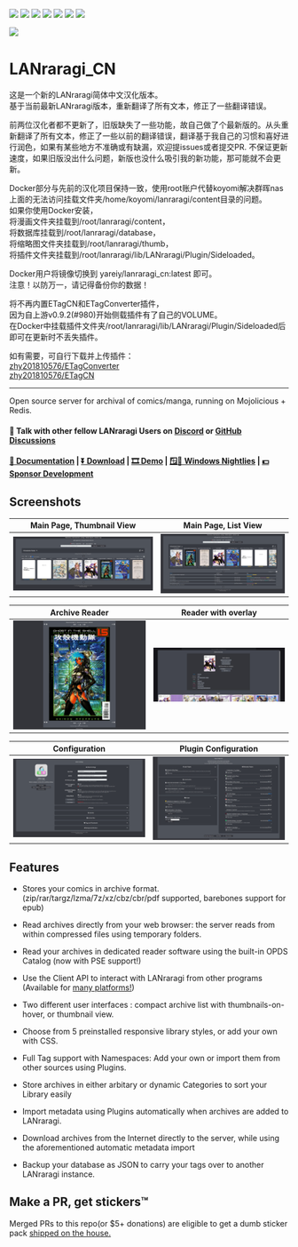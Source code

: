[<img src="https://img.shields.io/docker/pulls/yareiy/lanraragi_cn.svg">](https://hub.docker.com/r/yareiy/lanraragi_cn/)
[<img src="https://img.shields.io/github/downloads/reiyy/lanraragi_cn/total.svg">](https://github.com/Reiyy/LANraragi_CN/releases)
[<img src="https://img.shields.io/github/release/reiyy/lanraragi_cn.svg?label=latest%20release">](https://github.com/Reiyy/LANraragi_CN/releases/latest)
[<img src="https://img.shields.io/homebrew/v/lanraragi.svg">](https://formulae.brew.sh/formula/lanraragi)
[<img src="https://img.shields.io/website/https/lrr.tvc-16.science.svg?label=demo%20website&up_message=online">](https://lrr.tvc-16.science/)
[<img src="https://github.com/Reiyy/LANraragi_CN/actions/workflows/push-continuous-integration.yml/badge.svg">](https://github.com/Reiyy/LANraragi_CN/actions)
[<img src="https://img.shields.io/discord/612709831744290847">](https://discord.gg/aRQxtbg)


<img src="public/favicon.ico" width="128">  

LANraragi_CN
===========
这是一个新的LANraragi简体中文汉化版本。  
基于当前最新LANraragi版本，重新翻译了所有文本，修正了一些翻译错误。

前两位汉化者都不更新了，旧版缺失了一些功能，故自己做了个最新版的。从头重新翻译了所有文本，修正了一些以前的翻译错误，翻译基于我自己的习惯和喜好进行润色，如果有某些地方不准确或有缺漏，欢迎提issues或者提交PR. 不保证更新速度，如果旧版没出什么问题，新版也没什么吸引我的新功能，那可能就不会更新。

Docker部分与先前的汉化项目保持一致，使用root账户代替koyomi解决群晖nas上面的无法访问挂载文件夹/home/koyomi/lanraragi/content目录的问题。  
如果你使用Docker安装，  
将漫画文件夹挂载到/root/lanraragi/content，  
将数据库挂载到/root/lanraragi/database，  
将缩略图文件夹挂载到/root/lanraragi/thumb，  
将插件文件夹挂载到/root/lanraragi/lib/LANraragi/Plugin/Sideloaded。

Docker用户将镜像切换到 yareiy/lanraragi_cn:latest 即可。  
注意！以防万一，请记得备份你的数据！

将不再内置ETagCN和ETagConverter插件，  
因为自上游v0.9.2(#980)开始侧载插件有了自己的VOLUME。  
在Docker中挂载插件文件夹/root/lanraragi/lib/LANraragi/Plugin/Sideloaded后即可在更新时不丢失插件。

如有需要，可自行下载并上传插件：  
[zhy201810576/ETagConverter](https://github.com/zhy201810576/ETagConverter)  
[zhy201810576/ETagCN](https://github.com/zhy201810576/ETagCN)

-------------------------------  
Open source server for archival of comics/manga, running on Mojolicious + Redis.

#### 💬 Talk with other fellow LANraragi Users on [Discord](https://discord.gg/aRQxtbg) or [GitHub Discussions](https://github.com/Difegue/LANraragi/discussions)  

####  [📄 Documentation](https://sugoi.gitbook.io/lanraragi/v/dev) | [⏬ Download](https://github.com/Difegue/LANraragi/releases/latest) | [🎞 Demo](https://lrr.tvc-16.science) | [🪟🌃 Windows Nightlies](https://nightly.link/Difegue/LANraragi/workflows/push-continous-delivery/dev) | [💵 Sponsor Development](https://ko-fi.com/T6T2UP5N)  

## Screenshots  
 
|Main Page, Thumbnail View | Main Page, List View |
|---|---|
| [![archive_thumb](./tools/_screenshots/archive_thumb.png)](https://raw.githubusercontent.com/Difegue/LANraragi/dev/tools/_screenshots/archive_thumb.png) | [![archive_list](./tools/_screenshots/archive_list.png)](https://raw.githubusercontent.com/Difegue/LANraragi/dev/tools/_screenshots/archive_list.png) |

|Archive Reader | Reader with overlay |
|---|---|
| [![reader](./tools/_screenshots/reader.jpg)](https://raw.githubusercontent.com/Difegue/LANraragi/dev/tools/_screenshots/reader.jpg) | [![reader_overlay](./tools/_screenshots/reader_overlay.jpg)](https://raw.githubusercontent.com/Difegue/LANraragi/dev/tools/_screenshots/reader_overlay.jpg) |


|Configuration | Plugin Configuration |
|---|---|
| [![cfg](./tools/_screenshots/cfg.png)](https://raw.githubusercontent.com/Difegue/LANraragi/dev/tools/_screenshots/cfg.png) | [![cfg_plugin](./tools/_screenshots/cfg_plugin.png)](https://raw.githubusercontent.com/Difegue/LANraragi/dev/tools/_screenshots/cfg_plugin.png) |

## Features  

* Stores your comics in archive format. (zip/rar/targz/lzma/7z/xz/cbz/cbr/pdf supported, barebones support for epub)  

* Read archives directly from your web browser: the server reads from within compressed files using temporary folders.

* Read your archives in dedicated reader software using the built-in OPDS Catalog (now with PSE support!)

* Use the Client API to interact with LANraragi from other programs (Available for [many platforms!](https://sugoi.gitbook.io/lanraragi/v/dev/advanced-usage/external-readers))

* Two different user interfaces : compact archive list with thumbnails-on-hover, or thumbnail view.

* Choose from 5 preinstalled responsive library styles, or add your own with CSS.  

* Full Tag support with Namespaces: Add your own or import them from other sources using Plugins.  

* Store archives in either arbitary or dynamic Categories to sort your Library easily

* Import metadata using Plugins automatically when archives are added to LANraragi.

* Download archives from the Internet directly to the server, while using the aforementioned automatic metadata import

* Backup your database as JSON to carry your tags over to another LANraragi instance.

## Make a PR, get stickers™  

Merged PRs to this repo(or $5+ donations) are eligible to get a dumb sticker pack [shipped on the house.](https://forms.office.com/Pages/ResponsePage.aspx?id=DQSIkWdsW0yxEjajBLZtrQAAAAAAAAAAAAN__osxt25URTdTUTVBVFRCTjlYWFJLMlEzRTJPUEhEVy4u)  
